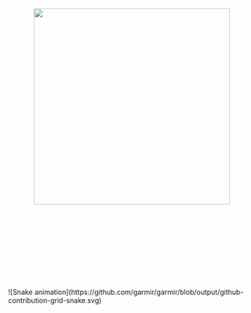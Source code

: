 <br>
<br>
<br>
<br>
<br>
<br>
<br>
<br>
<br>
<p align="center">
  <a href="https://github.com/garmir">
    <img src="https://github.com/garmir/garmir/blob/main/globe.gif" width="400" height="400">
  </a>
</p>
<br>
<br>
<br>
<br>
<br>
<br>
<br>
<br>
<br>
![Snake animation](https://github.com/garmir/garmir/blob/output/github-contribution-grid-snake.svg)
